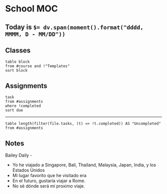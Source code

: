 # School MOC

## Today is `$= dv.span(moment().format("dddd, MMMM, D - MM/DD"))`

## Classes

```dataview
table block
from #course and !"Templates"
sort block
```

## Assignments
```dataview
task
from #assignments
where !completed
sort due
```
---
```dataview
table length(filter(file.tasks, (t) => !t.completed)) AS "Uncompleted"
from #assignments

```

## Notes

Bailey Daily - 
- Yo he viajado a Singapore, Bali, Thailand, Malaysia, Japan, India, y los Estados Unidos
- Mi lugar favorito que he visitado era 
- En el futuro, gustaría viajar a Rome.
- No sé dónde será mi proximo viaje. 